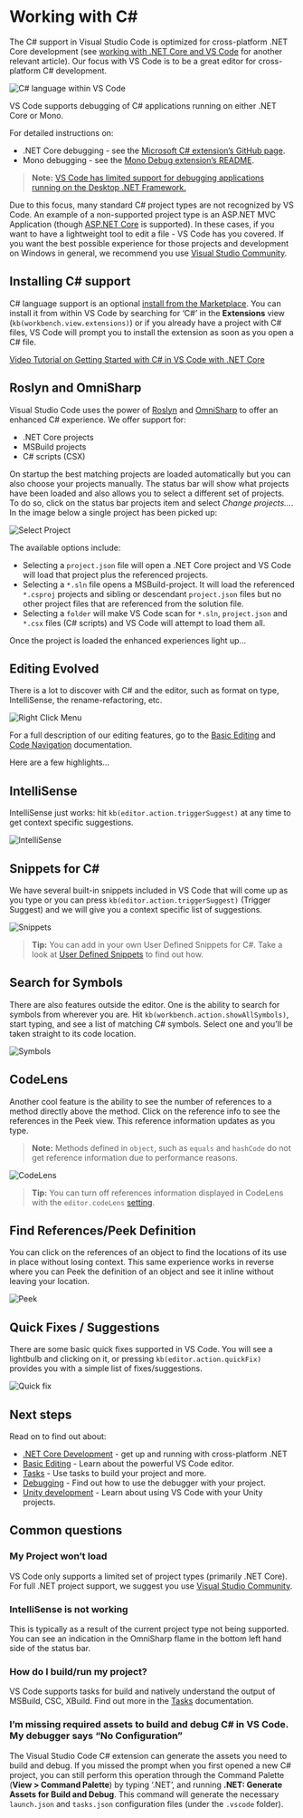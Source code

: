 # Working with C\#

The C\# support in Visual Studio Code is optimized for cross-platform .NET Core development (see [working with .NET Core and VS Code](/docs/languages/dotnet.md) for another relevant article). Our focus with VS Code is to be a great editor for cross-platform C\# development.

![C# language within VS Code](images/csharp/c_sharp_hero.png)

VS Code supports debugging of C\# applications running on either .NET Core or Mono.

For detailed instructions on:

- .NET Core debugging - see the [Microsoft C\# extension’s GitHub page](https://github.com/OmniSharp/omnisharp-vscode/blob/master/debugger.md).
- Mono debugging - see the [Mono Debug extension’s README](https://marketplace.visualstudio.com/items?itemName=ms-vscode.mono-debug).

> **Note:** [VS Code has limited support for debugging applications running on the Desktop .NET Framework.](https://github.com/OmniSharp/omnisharp-vscode/wiki/Desktop-.NET-Framework)

Due to this focus, many standard C\# project types are not recognized by VS Code. An example of a non-supported project type is an ASP.NET MVC Application (though [ASP.NET Core](https://asp.net) is supported). In these cases, if you want to have a lightweight tool to edit a file - VS Code has you covered. If you want the best possible experience for those projects and development on Windows in general, we recommend you use [Visual Studio Community](https://visualstudio.microsoft.com/vs/community).

## Installing C\# support

C\# language support is an optional [install from the Marketplace](https://marketplace.visualstudio.com/items?itemName=ms-dotnettools.csharp). You can install it from within VS Code by searching for ‘C\#’ in the **Extensions** view (`kb(workbench.view.extensions)`) or if you already have a project with C\# files, VS Code will prompt you to install the extension as soon as you open a C\# file.

[Video Tutorial on Getting Started with C\# in VS Code with .NET Core](https://channel9.msdn.com/Blogs/dotnet/Get-started-VSCode-Csharp-NET-Core-Windows)

## Roslyn and OmniSharp

Visual Studio Code uses the power of [Roslyn](https://github.com/dotnet/roslyn) and [OmniSharp](https://www.omnisharp.net) to offer an enhanced C\# experience. We offer support for:

- .NET Core projects
- MSBuild projects
- C\# scripts (CSX)

On startup the best matching projects are loaded automatically but you can also choose your projects manually. The status bar will show what projects have been loaded and also allows you to select a different set of projects. To do so, click on the status bar projects item and select _Change projects…_. In the image below a single project has been picked up:

![Select Project](images/csharp/selectproject.png)

The available options include:

- Selecting a `project.json` file will open a .NET Core project and VS Code will load that project plus the referenced projects.
- Selecting a `*.sln` file opens a MSBuild-project. It will load the referenced `*.csproj` projects and sibling or descendant `project.json` files but no other project files that are referenced from the solution file.
- Selecting a `folder` will make VS Code scan for `*.sln`, `project.json` and `*.csx` files (C\# scripts) and VS Code will attempt to load them all.

Once the project is loaded the enhanced experiences light up…

## Editing Evolved

There is a lot to discover with C\# and the editor, such as format on type, IntelliSense, the rename-refactoring, etc.

![Right Click Menu](images/csharp/editingevolved.png)

For a full description of our editing features, go to the [Basic Editing](/docs/editor/codebasics.md) and [Code Navigation](/docs/editor/editingevolved.md) documentation.

Here are a few highlights…

## IntelliSense

IntelliSense just works: hit `kb(editor.action.triggerSuggest)` at any time to get context specific suggestions.

![IntelliSense](images/csharp/intellisense.png)

## Snippets for C\#

We have several built-in snippets included in VS Code that will come up as you type or you can press `kb(editor.action.triggerSuggest)` (Trigger Suggest) and we will give you a context specific list of suggestions.

![Snippets](images/csharp/snippet.png)

> **Tip:** You can add in your own User Defined Snippets for C\#. Take a look at [User Defined Snippets](/docs/editor/userdefinedsnippets.md) to find out how.

## Search for Symbols

There are also features outside the editor. One is the ability to search for symbols from wherever you are. Hit `kb(workbench.action.showAllSymbols)`, start typing, and see a list of matching C\# symbols. Select one and you’ll be taken straight to its code location.

![Symbols](images/csharp/symbols.png)

## CodeLens

Another cool feature is the ability to see the number of references to a method directly above the method. Click on the reference info to see the references in the Peek view. This reference information updates as you type.

> **Note:** Methods defined in `object`, such as `equals` and `hashCode` do not get reference information due to performance reasons.

![CodeLens](images/csharp/codelens.png)

> **Tip:** You can turn off references information displayed in CodeLens with the `editor.codeLens` [setting](/docs/getstarted/settings.md).

## Find References/Peek Definition

You can click on the references of an object to find the locations of its use in place without losing context. This same experience works in reverse where you can Peek the definition of an object and see it inline without leaving your location.

![Peek](images/csharp/peek.png)

## Quick Fixes / Suggestions

There are some basic quick fixes supported in VS Code. You will see a lightbulb and clicking on it, or pressing `kb(editor.action.quickFix)` provides you with a simple list of fixes/suggestions.

![Quick fix](images/csharp/lightbulb.png)

## Next steps

Read on to find out about:

- [.NET Core Development](/docs/languages/dotnet.md) - get up and running with cross-platform .NET
- [Basic Editing](/docs/editor/codebasics.md) - Learn about the powerful VS Code editor.
- [Tasks](/docs/editor/tasks.md) - Use tasks to build your project and more.
- [Debugging](/docs/editor/debugging.md) - Find out how to use the debugger with your project.
- [Unity development](/docs/other/unity.md) - Learn about using VS Code with your Unity projects.

## Common questions

### My Project won’t load

VS Code only supports a limited set of project types (primarily .NET Core). For full .NET project support, we suggest you use [Visual Studio Community](https://visualstudio.microsoft.com/vs/community).

### IntelliSense is not working

This is typically as a result of the current project type not being supported. You can see an indication in the OmniSharp flame in the bottom left hand side of the status bar.

### How do I build/run my project?

VS Code supports tasks for build and natively understand the output of MSBuild, CSC, XBuild. Find out more in the [Tasks](/docs/editor/tasks.md) documentation.

### I’m missing required assets to build and debug C\# in VS Code. My debugger says “No Configuration”

The Visual Studio Code C\# extension can generate the assets you need to build and debug. If you missed the prompt when you first opened a new C\# project, you can still perform this operation through the Command Palette (**View &gt; Command Palette**) by typing ‘.NET’, and running **.NET: Generate Assets for Build and Debug**. This command will generate the necessary `launch.json` and `tasks.json` configuration files (under the `.vscode` folder).
